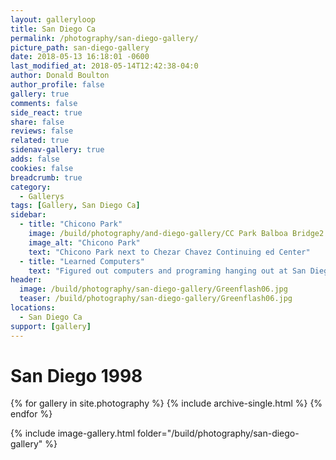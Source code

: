 ```yaml
---
layout: galleryloop
title: San Diego Ca
permalink: /photography/san-diego-gallery/
picture_path: san-diego-gallery
date: 2018-05-13 16:18:01 -0600
last_modified_at: 2018-05-14T12:42:38-04:0
author: Donald Boulton
author_profile: false
gallery: true
comments: false
side_react: true
share: false
reviews: false
related: true
sidenav-gallery: true
adds: false
cookies: false
breadcrumb: true
category:
  - Gallerys
tags: [Gallery, San Diego Ca] 
sidebar:
  - title: "Chicono Park"
    image: /build/photography/and-diego-gallery/CC Park Balboa Bridge2.jpg
    image_alt: "Chicono Park"
    text: "Chicono Park next to Chezar Chavez Continuing ed Center"
  - title: "Learned Computers"
    text: "Figured out computers and programing hanging out at San Diegos Continuing ed centers."
header:
  image: /build/photography/san-diego-gallery/Greenflash06.jpg
  teaser: /build/photography/san-diego-gallery/Greenflash06.jpg
locations:
  - San Diego Ca
support: [gallery]
---
```


# San Diego 1998

{% for gallery in site.photography %}
  {% include archive-single.html %}
{% endfor %}

{% include image-gallery.html folder="/build/photography/san-diego-gallery" %}
